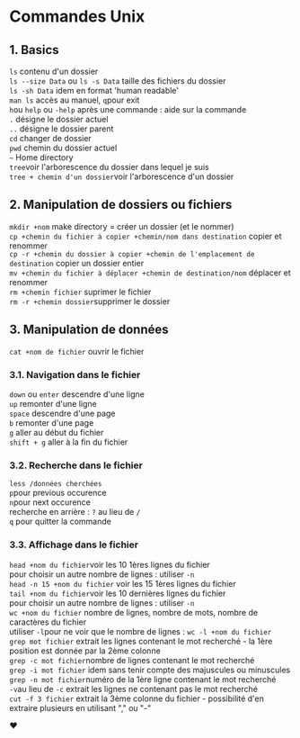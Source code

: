 # Commandes Unix
## 1. Basics
```ls``` contenu d'un dossier  
```ls --size Data``` ou ```ls -s Data``` taille des fichiers du dossier  
```ls -sh Data``` idem en format 'human readable'  
```man ls``` accès au manuel, ```q```pour exit  
```h```ou ```help``` ou ```-help``` après une commande : aide sur la commande  
```.``` désigne le dossier actuel  
```..``` désigne le dossier parent  
```cd``` changer de dossier  
```pwd``` chemin du dossier actuel  
```~``` Home directory  
```tree```voir l'arborescence du dossier dans lequel je suis  
```tree + chemin d'un dossier```voir l'arborescence d'un dossier
## 2. Manipulation de dossiers ou fichiers
```mkdir +nom``` make directory = créer un dossier  (et le nommer)  
```cp +chemin du fichier à copier +chemin/nom dans destination``` copier et renommer    
```cp -r +chemin du dossier à copier +chemin de l'emplacement de destination``` copier un dossier entier  
```mv +chemin du fichier à déplacer +chemin de destination/nom``` déplacer et renommer  
```rm +chemin fichier``` suprimer le fichier  
```rm -r +chemin dossier```supprimer le dossier  
## 3. Manipulation de données  
```cat +nom de fichier``` ouvrir le fichier  
### 3.1. Navigation dans le fichier  
```down``` ou ```enter``` descendre d'une ligne  
```up``` remonter d'une ligne  
```space``` descendre d'une page  
```b``` remonter d'une page  
```g``` aller au début du fichier  
```shift + g``` aller à la fin du fichier  
### 3.2. Recherche dans le fichier  
```less /données cherchées```  
```p```pour previous occurence  
```n```pour next occurence  
recherche en arrière : ```?``` au lieu de ```/```  
```q``` pour quitter la commande  
### 3.3. Affichage dans le fichier  
```head +nom du fichier```voir les 10 1ères lignes du fichier  
pour choisir un autre nombre de lignes : utiliser ```-n```  
```head -n 15 +nom du fichier``` voir les 15 1ères lignes du fichier  
```tail +nom du fichier```voir les 10 dernières lignes du fichier  
pour choisir un autre nombre de lignes : utiliser ```-n```  
```wc +nom du fichier``` nombre de lignes, nombre de mots, nombre de caractères du fichier  
utiliser ```-l```pour ne voir que le nombre de lignes : ```wc -l +nom du fichier```  
```grep mot fichier``` extrait les lignes contenant le mot recherché - la 1ère position est donnée par la 2ème colonne  
```grep -c mot fichier```nombre de lignes contenant le mot recherché  
```grep -i mot fichier``` idem sans tenir compte des majuscules ou minuscules  
```grep -n mot fichier```numéro de la 1ère ligne contenant le mot recherché  
```-v```au lieu de ```-c``` extrait les lignes ne contenant pas le mot recherché  
```cut -f 3 fichier``` extrait la 3ème colonne du fichier - possibilité d'en extraire plusieurs en utilisant "," ou "-"  

:heart:
